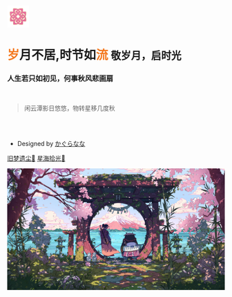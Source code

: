 <img src="source/01.png" width="50" style="opacity: 1">

# <span style="color:#f47920">岁</span>月不居,时节如<span style="color:#f47920">流</span> <small>敬岁月，启时光</small>





### 人生若只如初见，何事秋风悲画扇



<br>



> 闲云潭影日悠悠，物转星移几度秋

<br>

<br>



- Designed by <span style="color:#e95e8a">[かぐらなな](https://chen-xiaolv.github.io/)</span>

  

[旧梦遗尘:maple_leaf:]()
[星海拾光:gem:](./README)





![](_coverpage/image-20230728162043992.png)

